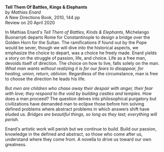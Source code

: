 **Tell Them Of Battles, Kings & Elephants**  
_by Mathias Enard_  
A New Directions Book, 2010, 144 pp  
Review on 20 April 2020

In Mathias Enard's _Tell Them of Battles, Kinds & Elephants_, Michelango Buonarrpti departs Rome for Constantinople to design a bridge over the Golden Horn for the Sultan. The ramifications if found out by the Pope would be sever, though we will dive into the historical aspects, we emphasize the choice to depart, was a choice he freely made. Enard yields a story on the struggle of passion, life, and choice. Life as a free man, devoids itself of direction. The choice on how to live, falls solely on the man. _What man wants without realizing it is for our fears to disappear, for healing, union, return, oblivion._ Regardless of the circumstance, man is free to choose the direction he leads his life.

But _men are children who chase away their despair with anger, their fear with love; they respond to the void by building castles and temples._ How does a man proceed? The question delves into philosophical purgatory but civilizations have demanded man to eclipse those before him solving defined problems where abstract problems in which answers shift have eluded us. _Bridges are beautiful things, so long as they last; everything will perish._

Enard's artistic work will perish but we continue to build. Build our passion, knowledge in the defined and abstract, so those who come after us, understand where they come from. A novella to drive us toward our own greatness.